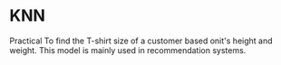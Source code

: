 # KNN
Practical
To find the T-shirt size of a customer based onit's height and weight.
This model is mainly used in recommendation systems.

